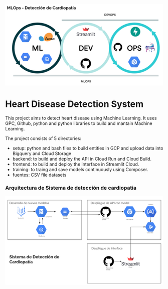 ![](mlops-heart.png)
# Heart Disease Detection System
This project aims to detect heart disease using Machine Learning. It uses GPC, Github, python and python libraries to build and mantain Machine Learning. 


The project consists of 5 directories:
- setup: python and bash files to build entities in GCP and upload data into Bigquery and Cloud Storage
- backend: to build and deploy the API in Cloud Run and Cloud Build.
- frontend: to build and deploy the interface in Streamlit Cloud.
- training: to traing and save models continuously using Composer.
- fuentes: CSV file datasets

### Arquitectura de Sistema de detección de cardiopatia
![](arquitectura_heart.png)